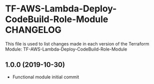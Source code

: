 # TF-AWS-Lambda-Deploy-CodeBuild-Role-Module CHANGELOG

This file is used to list changes made in each version of the Terraform Module: TF-AWS-Lambda-Deploy-CodeBuild-Role-Module

## 1.0.0 (2019-10-30)

- Functional module initial commit
